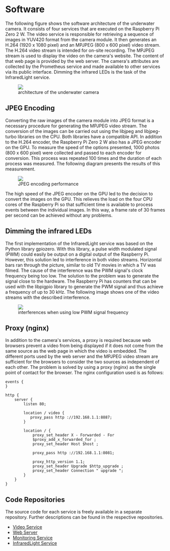 ---
---

# Software

The following figure shows the software architecture of the underwater camera. It consists of four services that are executed on the Raspberry Pi Zero 2 W. The video service is responsible for retrieving a sequence of images in YUV420 format from the camera module. It then generates an H.264 (1920 x 1080 pixel) and an MPJPEG (800 x 600 pixel) video stream. The H.264 video stream is intended for on-site recording. The MPJPEG stream is used to display the video on the camera's website. The content of that web page is provided by the web server. The camera's attributes are collected by the Prometheus service and made available to other services via its public interface. Dimming the infrared LEDs is the task of the InfraredLight service.

<figure class="figure">
    <img src="/images/architecture.png" class="figure-img img-fluid">
    <figcaption class="figure-caption text-center">architecture of the underwater camera</figcaption>
</figure>

## JPEG Encoding

Converting the raw images of the camera module into JPEG format is a necessary procedure for generating the MPJPEG video stream. The conversion of the images can be carried out using the libjpeg and libjpeg-turbo libraries on the CPU. Both libraries have a compatible API. In addition to the H.264 encoder, the Raspberry Pi Zero 2 W also has a JPEG encoder on the GPU. To measure the speed of the options presented, 1000 photos (800 x 600 pixel) were collected and passed to each encoder for conversion. This process was repeated 100 times and the duration of each process was measured. The following diagram presents the results of this measurement. 

<figure class="figure">
    <img src="/images/jpegEncodingPerformance_500pixel_wide.png" class="figure-img img-fluid">
    <figcaption class="figure-caption text-center">JPEG encoding performance</figcaption>
</figure>

The high speed of the JPEG encoder on the GPU led to the decision to convert the images on the GPU. This relieves the load on the four CPU cores of the Raspberry Pi so that sufficient time is available to process events between the individual images. In this way, a frame rate of 30 frames per second can be achieved without any problems.

## Dimming the infrared LEDs

The first implementation of the InfraredLight service was based on the Python library gpiozero. With this library, a pulse width modulated signal (PWM) could easily be output on a digital output of the Raspberry Pi. However, this solution led to interference in both video streams. Horizontal bars ran through the picture, similar to old TV movies in which a TV was filmed. The cause of the interference was the PWM signal's clock frequency being too low. The solution to the problem was to generate the signal close to the hardware. The Raspberry Pi has counters that can be used with the libpigpio library to generate the PWM signal and thus achieve a frequency of up to 30 kHz. The following image shows one of the video streams with the described interference.

<figure class="figure">
    <img src="/images/irlightInfluenceAtLowFrequency.png" class="figure-img img-fluid">
    <figcaption class="figure-caption text-center">interferences when using low PWM signal frequency</figcaption>
</figure>

## Proxy (nginx)

In addition to the camera's services, a proxy is required because web browsers prevent a video from being displayed if it does not come from the same source as the web page in which the video is embedded. The different ports used by the web server and the MPJPEG video stream are sufficient for the browsers to consider the two sources as independent of each other. The problem is solved by using a proxy (nginx) as the single point of contact for the browser. The nginx configuration used is as follows:

```
events {
}

http {
    server {
        listen 80;
     
        location / video {
           proxy_pass http ://192.168.1.1:8887;
        }
     
        location / {
            proxy_set_header X - Forwarded - For
            $proxy_add_x_forwarded_for ;
            proxy_set_header Host $host ;
     
            proxy_pass http ://192.168.1.1:8081;
     
            proxy_http_version 1.1;
            proxy_set_header Upgrade $http_upgrade ;
            proxy_set_header Connection " upgrade ";
        }
    }
}
```

## Code Repositories

The source code for each service is freely available in a separate repository. Further descriptions can be found in the respective repositories.

<ul class="list-group">
    <li class="list-group-item"><a href="https://github.com/tederer/octowatch-videoservice" target="_blank">Video Service</a></li>
    <li class="list-group-item"><a href="https://github.com/tederer/octowatch-webservice" target="_blank">Web Server</a></li>
    <li class="list-group-item"><a href="https://github.com/tederer/octowatch-monitoring" target="_blank">Monitoring Service</a></li>
    <li class="list-group-item"><a href="https://github.com/tederer/octowatch-irlightcontrol" target="_blank">InfraredLight Service</a></li>
</ul>

